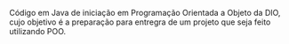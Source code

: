 Código em Java de iniciação em Programação Orientada a Objeto da DIO, cujo objetivo é a preparação para entregra de um projeto que seja feito utilizando POO.
